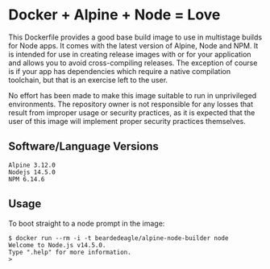 # Docker + Alpine + Node = Love

This Dockerfile provides a good base build image to use in multistage builds for Node apps. It comes with the latest version of Alpine, Node and NPM. It is intended for use in creating release images with or for your application and allows you to avoid cross-compiling releases. The exception of course is if your app has dependencies which require a native compilation toolchain, but that is an exercise left to the user.

No effort has been made to make this image suitable to run in unprivileged environments. The repository owner is not responsible for any losses that result from improper usage or security practices, as it is expected that the user of this image will implement proper security practices themselves.

## Software/Language Versions

```shell
Alpine 3.12.0
Nodejs 14.5.0
NPM 6.14.6
```

## Usage

To boot straight to a node prompt in the image:

```shell
$ docker run --rm -i -t beardedeagle/alpine-node-builder node
Welcome to Node.js v14.5.0.
Type ".help" for more information.
>
```
